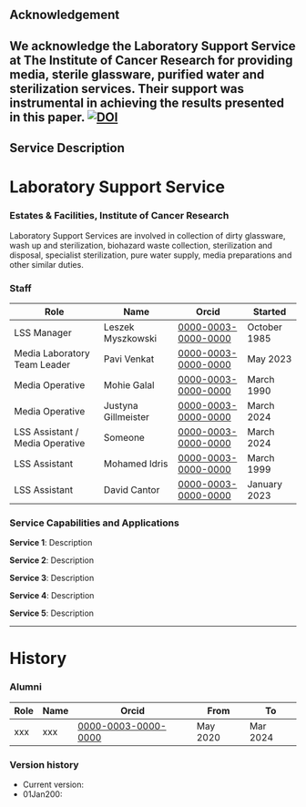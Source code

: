 ## Acknowledgement 
We acknowledge the Laboratory Support Service at The Institute of Cancer Research for providing media, sterile glassware, purified water and sterilization services. Their support was instrumental in achieving the results presented in this paper. 
[![DOI](https://zenodo.org/badge/775522385.svg)](https://zenodo.org/doi/10.5281/zenodo.10849471)
---

## Service Description
# Laboratory Support Service

### Estates & Facilities, Institute of Cancer Research  
Laboratory Support Services are involved in collection of dirty glassware, wash up and sterilization, biohazard waste collection, sterilization and disposal, specialist sterilization, pure water supply, media preparations and other similar duties.

### Staff
| Role | Name | Orcid | Started |
| -- | -- | -- | -- |
| LSS Manager | Leszek Myszkowski | [0000-0003-0000-0000](https://orcid.org/0000-0003-0000-0000) | October 1985 |
| Media Laboratory Team Leader | Pavi Venkat | [0000-0003-0000-0000](https://orcid.org/0000-0003-0000-0000) | May 2023 |
| Media Operative | Mohie Galal | [0000-0003-0000-0000](https://orcid.org/0000-0003-0000-0000) | March 1990 |
| Media Operative | Justyna Gillmeister| [0000-0003-0000-0000](https://orcid.org/0000-0003-0000-0000) | March 2024 |
| LSS Assistant / Media Operative | Someone | [0000-0003-0000-0000](https://orcid.org/0000-0003-0000-0000) | March 2024 |
| LSS Assistant | Mohamed Idris | [0000-0003-0000-0000](https://orcid.org/0000-0003-0000-0000) | March 1999 |
| LSS Assistant| David Cantor | [0000-0003-0000-0000](https://orcid.org/0000-0003-0000-0000) | January 2023 |


### Service Capabilities and Applications
**Service 1**: Description
  
**Service 2**: Description
  
**Service 3**: Description
    
**Service 4**: Description

**Service 5**: Description

---

# History

### Alumni
| Role | Name | Orcid | From | To | 
| -- | -- | -- | -- | -- |
| xxx | xxx | [0000-0003-0000-0000](https://orcid.org/0000-0003-0000-0000) | May 2020 | Mar 2024|

### Version history
- Current version: 
- 01Jan200: 

